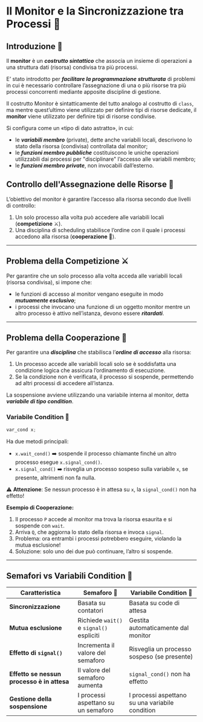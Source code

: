 # Il Monitor e la Sincronizzazione tra Processi 🚦

## Introduzione 📌
Il **monitor** è un ***costrutto sintattico*** che associa un insieme di operazioni a una struttura dati (risorsa) condivisa tra più processi.

E’ stato introdotto per ***facilitare la programmazione strutturata*** di problemi in cui è necessario controllare l’assegnazione di una o più risorse tra più processi concorrenti mediante apposite discipline di gestione.

Il costrutto Monitor è sintatticamente del tutto analogo al costrutto di `class`, ma mentre quest’ultimo viene utilizzato per definire tipi di risorse dedicate, il **monitor** viene utilizzato per definire tipi di risorse condivise.

Si configura come un «tipo di dato astratto», in cui:

- le ***variabili membro*** (private), dette anche variabili locali, descrivono lo stato della risorsa (condivisa) controllata dal monitor;
- le ***funzioni membro pubbliche*** costituiscono le uniche operazioni utilizzabili dai processi per "disciplinare" l’accesso alle variabili membro;
- le ***funzioni membro private***, non invocabili dall’esterno.

## Controllo dell'Assegnazione delle Risorse 🔄
L’obiettivo del monitor è garantire l’accesso alla risorsa secondo due livelli di controllo:

1. Un solo processo alla volta può accedere alle variabili locali (**competizione** ⚔️).
2. Una disciplina di scheduling stabilisce l’ordine con il quale i processi accedono alla risorsa (**cooperazione** 🤝).

---

## Problema della Competizione ⚔️
Per garantire che un solo processo alla volta acceda alle variabili locali (risorsa condivisa), si impone che:

- le funzioni di accesso al monitor vengano eseguite in modo ***mutuamente esclusivo***;
- i processi che invocano una funzione di un oggetto monitor mentre un altro processo è attivo nell’istanza, devono essere ***ritardati***.

---

## Problema della Cooperazione 🤝
Per garantire una ***disciplina*** che stabilisca l’***ordine di accesso*** alla risorsa:

1. Un processo accede alle variabili locali solo se è soddisfatta una condizione logica che assicura l’ordinamento di esecuzione.
2. Se la condizione non è verificata, il processo si sospende, permettendo ad altri processi di accedere all’istanza.

La sospensione avviene utilizzando una variabile interna al monitor, detta ***variabile di tipo condition***.

### Variabile Condition 🛑
```cpp
var_cond x;
```
Ha due metodi principali:

- `x.wait_cond()` ➡️ sospende il processo chiamante finché un altro processo esegue `x.signal_cond()`.
- `x.signal_cond()` ➡️ risveglia un processo sospeso sulla variabile `x`, se presente, altrimenti non fa nulla.

⚠️ **Attenzione**: Se nessun processo è in attesa su `x`, la `signal_cond()` non ha effetto!

**Esempio di Cooperazione:**
1. Il processo `P` accede al monitor ma trova la risorsa esaurita e si sospende con `wait`.
2. Arriva `Q`, che aggiorna lo stato della risorsa e invoca `signal`.
3. Problema: ora entrambi i processi potrebbero eseguire, violando la mutua esclusione!
4. Soluzione: solo uno dei due può continuare, l’altro si sospende.

---

## Semafori vs Variabili Condition 🚥
| **Caratteristica** | **Semaforo** 🚦 | **Variabile Condition** 🔄 |
|--------------------|----------------|--------------------------|
| **Sincronizzazione** | Basata su contatori | Basata su code di attesa |
| **Mutua esclusione** | Richiede `wait()` e `signal()` espliciti | Gestita automaticamente dal monitor |
| **Effetto di `signal()`** | Incrementa il valore del semaforo | Risveglia un processo sospeso (se presente) |
| **Effetto se nessun processo è in attesa** | Il valore del semaforo aumenta | `signal_cond()` non ha effetto |
| **Gestione della sospensione** | I processi aspettano su un semaforo | I processi aspettano su una variabile condition |



